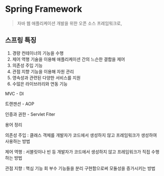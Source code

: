 # Spring Framework 

> 자바 웹 애플리케이션 개발을 위한 오픈 소스 프레임워크로, 



## 스프링 특징



1. 경량 컨테이너의 기능을 수행
2. 제어 역행 기술을 이용해 애플리케이션 간의 느슨한 결합을 제어
3. 의존성 주입 기능
4. 관점 지향 기능을 이용해 자원 관리
5. 영속성과 관련된 다양한 서비스를 지원
6. 수많은 라이브러리와 연동 기능 



MVC - DI 

트랜잰션 - AOP

인증과 권한 - Servlet Fiter 



용어 정리 

의존성 주입 :  클래스 객체를 개발자가 코드에서 생성하지 않고 프레임워크가 생성하여 사용하는 방법

제어 역행 :  서블릿이나 빈 등 개발자가 코드에서 생성하지 않고 프레임워크가 직접 수행하는 방법

관점 지향 : 핵심 기능 회 부수 기능들을 분리 구현함으로써 모듈성을 증가시키는 방법 

